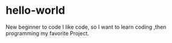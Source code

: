 # hello-world
New beginner to code
I like code, so I want to learn coding ,then programming my favorite Project.
